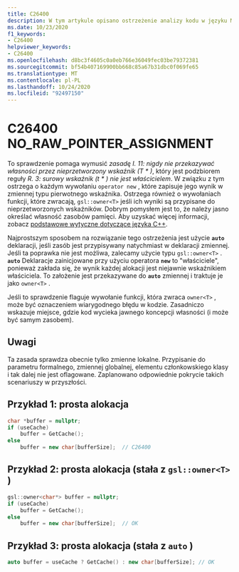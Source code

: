 ```yaml
---
title: C26400
description: W tym artykule opisano ostrzeżenie analizy kodu w języku Microsoft C/C++ C26400, jej przyczyny oraz sposób ich rozwiązywania.
ms.date: 10/23/2020
f1_keywords:
- C26400
helpviewer_keywords:
- C26400
ms.openlocfilehash: d8bc3f4605c0a0eb766e36049fec03be79372381
ms.sourcegitcommit: bf54b407169900bb668c85a67b31dbc0f069fe65
ms.translationtype: MT
ms.contentlocale: pl-PL
ms.lasthandoff: 10/24/2020
ms.locfileid: "92497150"
---
```

# <a name="c26400-no_raw_pointer_assignment"></a>C26400 NO_RAW_POINTER_ASSIGNMENT

To sprawdzenie pomaga wymusić *zasadę I. 11: nigdy nie przekazywać własności przez nieprzetworzony wskaźnik (T \* )*, który jest podzbiorem reguły *R. 3: surowy wskaźnik (t \* ) nie jest właścicielem*. W związku z tym ostrzega o każdym wywołaniu `operator new` , które zapisuje jego wynik w zmiennej typu pierwotnego wskaźnika. Ostrzega również o wywołaniach funkcji, które zwracają, `gsl::owner<T>` jeśli ich wyniki są przypisane do nieprzetworzonych wskaźników. Dobrym pomysłem jest to, że należy jasno określać własność zasobów pamięci. Aby uzyskać więcej informacji, zobacz [podstawowe wytyczne dotyczące języka C++](https://github.com/isocpp/CppCoreGuidelines/blob/master/CppCoreGuidelines.md#r-resource-management).

Najprostszym sposobem na rozwiązanie tego ostrzeżenia jest użycie **`auto`** deklaracji, jeśli zasób jest przypisywany natychmiast w deklaracji zmiennej. Jeśli ta poprawka nie jest możliwa, zalecamy użycie typu `gsl::owner<T>` . **`auto`** Deklaracje zainicjowane przy użyciu operatora **`new`** to "właściciele", ponieważ zakłada się, że wynik każdej alokacji jest niejawnie wskaźnikiem właściciela. To założenie jest przekazywane do **`auto`** zmiennej i traktuje je jako `owner<T>` .

Jeśli to sprawdzenie flaguje wywołanie funkcji, która zwraca `owner<T>` , może być oznaczeniem wiarygodnego błędu w kodzie. Zasadniczo wskazuje miejsce, gdzie kod wycieka jawnego koncepcji własności (i może być samym zasobem).

## <a name="remarks"></a>Uwagi

Ta zasada sprawdza obecnie tylko zmienne lokalne. Przypisanie do parametru formalnego, zmiennej globalnej, elementu członkowskiego klasy i tak dalej nie jest oflagowane. Zaplanowano odpowiednie pokrycie takich scenariuszy w przyszłości.

## <a name="example-1-simple-allocation"></a>Przykład 1: prosta alokacja

```cpp
char *buffer = nullptr;
if (useCache)
    buffer = GetCache();
else
    buffer = new char[bufferSize];  // C26400
```

## <a name="example-2-simple-allocation-fixed-with-gslownert"></a>Przykład 2: prosta alokacja (stała z `gsl::owner<T>` )

```cpp
gsl::owner<char*> buffer = nullptr;
if (useCache)
    buffer = GetCache();
else
    buffer = new char[bufferSize];  // OK
```

## <a name="example-3-simple-allocation-fixed-with-auto"></a>Przykład 3: prosta alokacja (stała z `auto` )

```cpp
auto buffer = useCache ? GetCache() : new char[bufferSize]; // OK
```
